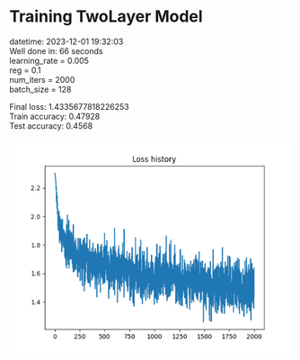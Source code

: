 # Training TwoLayer Model
datetime: 2023-12-01 19:32:03  
Well done in: 66 seconds  
learning_rate = 0.005  
reg = 0.1  
num_iters = 2000  
batch_size = 128  

Final loss: 1.4335677818226253   
Train accuracy: 0.47928   
Test accuracy: 0.4568  
<br>
<img src="loss.png">
